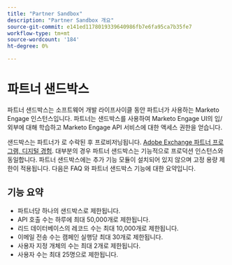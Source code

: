 ```yaml
---
title: "Partner Sandbox"
description: "Partner Sandbox 개요"
source-git-commit: e141ed1178019339640986fb7e6fa95ca7b35fe7
workflow-type: tm+mt
source-wordcount: '184'
ht-degree: 0%

---
```



# 파트너 샌드박스

파트너 샌드박스는 소프트웨어 개발 라이프사이클 동안 파트너가 사용하는 Marketo Engage 인스턴스입니다. 파트너는 샌드박스를 사용하여 Marketo Engage UI의 입/외부에 대해 학습하고 Marketo Engage API 서비스에 대한 액세스 권한을 얻습니다.

샌드박스는 파트너가 로 수락된 후 프로비저닝됩니다. [Adobe Exchange 파트너 프로그램, 디지털 경험](http://partners.adobe.com/technologyprogram/experiencecloud.html). 대부분의 경우 파트너 샌드박스는 기능적으로 프로덕션 인스턴스와 동일합니다. 파트너 샌드박스에는 추가 기능 모듈이 설치되어 있지 않으며 고정 용량 제한이 적용됩니다. 다음은 FAQ 와 파트너 샌드박스 기능에 대한 요약입니다.

## 기능 요약

- 파트너당 하나의 샌드박스로 제한됩니다.
- API 호출 수는 하루에 최대 50,000개로 제한됩니다.
- 리드 데이터베이스의 레코드 수는 최대 10,000개로 제한됩니다.
- 이메일 전송 수는 캠페인 실행당 최대 30개로 제한됩니다.
- 사용자 지정 개체의 수는 최대 2개로 제한됩니다.
- 사용자 수는 최대 25명으로 제한됩니다.
